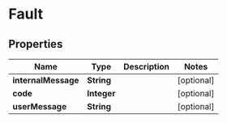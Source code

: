 

# Fault

## Properties

Name | Type | Description | Notes
------------ | ------------- | ------------- | -------------
**internalMessage** | **String** |  |  [optional]
**code** | **Integer** |  |  [optional]
**userMessage** | **String** |  |  [optional]



